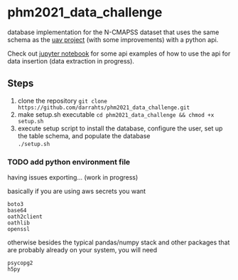 # phm2021_data_challenge

database implementation for the N-CMAPSS dataset that uses the same schema as the [uav project](https://github.com/darrahts/uavTestbed) (with some improvements) with a python api. 

Check out [jupyter notebook](https://github.com/darrahts/phm2021_data_challenge/blob/main/notebooks/database_api_ncmapss.ipynb) for some api examples of how to use the api for data insertion (data extraction in progress).

## Steps  
1. clone the repository  `git clone https://github.com/darrahts/phm2021_data_challenge.git`  
2. make setup.sh executable `cd phm2021_data_challenge && chmod +x setup.sh`  
3. execute setup script to install the database, configure the user, set up the table schema, and populate the database  
`./setup.sh`  

### TODO add python environment file  
having issues exporting... (work in progress)  

basically if you are using aws secrets  you want
```
boto3  
base64  
oath2client  
oathlib  
openssl  
```

otherwise besides the typical pandas/numpy stack and other packages that are probably already on your system, you will need  
```
psycopg2
h5py
```
